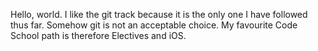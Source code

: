 Hello, world.
I like the git track because it is the only one I have followed thus far.
Somehow git is not an acceptable choice.
My favourite Code School path is therefore Electives and iOS.

